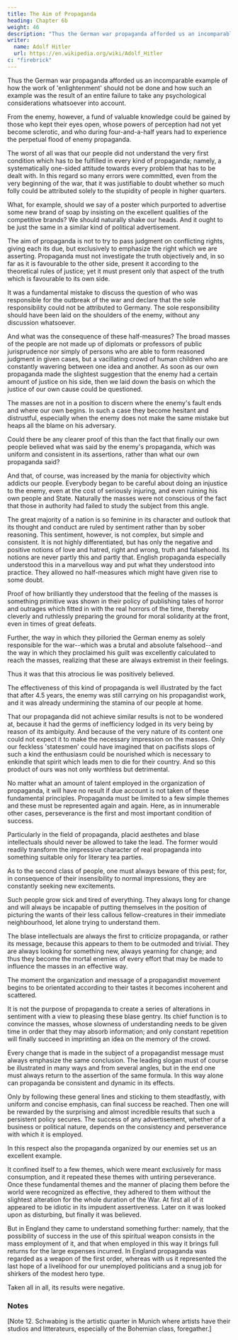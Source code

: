 ```yaml
---
title: The Aim of Propaganda
heading: Chapter 6b
weight: 46
description: "Thus the German war propaganda afforded us an incomparable example of how the work of 'enlightenment' should not be done"
writer:
  name: Adolf Hitler
  url: https://en.wikipedia.org/wiki/Adolf_Hitler
c: "firebrick"
---
```



Thus the German war propaganda afforded us an incomparable example of how the work of 'enlightenment' should not be done and how such an example was the result of an entire failure to take any psychological considerations whatsoever into account. 


From the enemy, however, a fund of valuable knowledge could be gained by those who kept their eyes open, whose powers of perception had not yet become sclerotic, and who during four-and-a-half years had to experience the perpetual flood of enemy propaganda.

The worst of all was that our people did not understand the very first condition which has to be fulfilled in every kind of propaganda; namely, a systematically one-sided attitude towards every problem that has to be dealt with. In this regard so many errors were committed, even from the very beginning of the war, that it was justifiable to
doubt whether so much folly could be attributed solely to the stupidity of people in
higher quarters.

What, for example, should we say of a poster which purported to advertise some new
brand of soap by insisting on the excellent qualities of the competitive brands? We
should naturally shake our heads. And it ought to be just the same in a similar kind of 
political advertisement. 

The aim of propaganda is not to try to pass judgment on conflicting rights, giving each its due, but exclusively to emphasize the right which we are asserting. Propaganda must not investigate the truth objectively and, in so far as it is
favourable to the other side, present it according to the theoretical rules of justice; yet it must present only that aspect of the truth which is favourable to its own side. 

It was a fundamental mistake to discuss the question of who was responsible for the outbreak of the war and declare that the sole responsibility could not be attributed to Germany. The sole responsibility should have been laid on the shoulders of the enemy, without any discussion whatsoever.

And what was the consequence of these half-measures? The broad masses of the people
are not made up of diplomats or professors of public jurisprudence nor simply of
persons who are able to form reasoned judgment in given cases, but a vacillating crowd
of human children who are constantly wavering between one idea and another. As soon as our own propaganda made the slightest suggestion that the enemy had a certain amount of justice on his side, then we laid down the basis on which the justice of our own cause could be questioned. 

The masses are not in a position to discern where the enemy's fault ends and where our own begins. In such a case they become hesitant and distrustful, especially when the enemy does not make the same mistake but heaps all
the blame on his adversary. 

Could there be any clearer proof of this than the fact that
finally our own people believed what was said by the enemy's propaganda, which was
uniform and consistent in its assertions, rather than what our own propaganda said?

And that, of course, was increased by the mania for objectivity which addicts our
people. Everybody began to be careful about doing an injustice to the enemy, even at
the cost of seriously injuring, and even ruining his own people and State.
Naturally the masses were not conscious of the fact that those in authority had failed to
study the subject from this angle.

The great majority of a nation is so feminine in its character and outlook that its thought
and conduct are ruled by sentiment rather than by sober reasoning. This sentiment,
however, is not complex, but simple and consistent. It is not highly differentiated, but
has only the negative and positive notions of love and hatred, right and wrong, truth
and falsehood. Its notions are never partly this and partly that. English propaganda
especially understood this in a marvellous way and put what they understood into
practice. They allowed no half-measures which might have given rise to some doubt.

Proof of how brilliantly they understood that the feeling of the masses is something primitive was shown in their policy of publishing tales of horror and outrages which fitted in with the real horrors of the time, thereby cleverly and ruthlessly preparing the ground for moral solidarity at the front, even in times of great defeats.

Further, the way in which they pilloried the German enemy as solely responsible for the war--which was 
a brutal and absolute falsehood--and the way in which they proclaimed his guilt was
excellently calculated to reach the masses, realizing that these are always extremist in
their feelings. 

Thus it was that this atrocious lie was positively believed.

The effectiveness of this kind of propaganda is well illustrated by the fact that after 4.5 years, the enemy was still carrying on his propagandist work, and it was already undermining the stamina of our people at home.

That our propaganda did not achieve similar results is not to be wondered at, because it
had the germs of inefficiency lodged in its very being by reason of its ambiguity. And
because of the very nature of its content one could not expect it to make the necessary
impression on the masses. Only our feckless 'statesmen' could have imagined that on
pacifists slops of such a kind the enthusiasm could be nourished which is necessary to
enkindle that spirit which leads men to die for their country.
And so this product of ours was not only worthless but detrimental.

No matter what an amount of talent employed in the organization of propaganda, it will have no result if due account is not taken of these fundamental principles. Propaganda must be limited to a few simple themes and these must be represented
again and again. Here, as in innumerable other cases, perseverance is the first and most
important condition of success.

Particularly in the field of propaganda, placid aesthetes and blase intellectuals should never be allowed to take the lead. The former would readily transform the impressive character of real propaganda into something suitable only for literary tea parties. 

As to the second class of people, one must always beware of this pest; for, in consequence of their insensibility to normal impressions, they are constantly seeking new excitements. 

Such people grow sick and tired of everything. They always long for change and will always be incapable of putting themselves in the position of picturing the wants of their less callous fellow-creatures in their immediate neighbourhood, let alone trying to understand them.

The blase intellectuals are always the first to criticize propaganda, or rather its message, because this appears to them to be outmoded and trivial. They are always looking for something new, always yearning for change; and thus they become
the mortal enemies of every effort that may be made to influence the masses in an
effective way. 

The moment the organization and message of a propagandist movement begins to be orientated according to their tastes it becomes incoherent and scattered. 

It is not the purpose of propaganda to create a series of alterations in sentiment with a view to pleasing these blase gentry. Its chief function is to convince the masses, whose slowness of understanding needs to be given time in order that they may absorb information; and only constant repetition will finally succeed in imprinting an idea on the memory of the crowd.

Every change that is made in the subject of a propagandist message must always emphasize the same conclusion. The leading slogan must of course be illustrated in many ways and from several angles, but in the end one must always return to the assertion of the same formula. In this way alone can propaganda be consistent and dynamic in its effects.

Only by following these general lines and sticking to them steadfastly, with uniform and concise emphasis, can final success be reached. Then one will be rewarded by the surprising and almost incredible results that such a persistent policy secures. The success of any advertisement, whether of a business or political nature, depends on
the consistency and perseverance with which it is employed.

In this respect also the propaganda organized by our enemies set us an excellent
example. 

It confined itself to a few themes, which were meant exclusively for mass consumption, and it repeated these themes with untiring perseverance. Once these fundamental themes and the manner of placing them before the world were recognized
as effective, they adhered to them without the slightest alteration for the whole duration
of the War. At first all of it appeared to be idiotic in its impudent assertiveness. Later on
it was looked upon as disturbing, but finally it was believed.

But in England they came to understand something further: namely, that the possibility
of success in the use of this spiritual weapon consists in the mass employment of it, and
that when employed in this way it brings full returns for the large expenses incurred.
In England propaganda was regarded as a weapon of the first order, whereas with us it
represented the last hope of a livelihood for our unemployed politicians and a snug job
for shirkers of the modest hero type.

Taken all in all, its results were negative. 

### Notes

[Note 12. Schwabing is the artistic quarter in Munich where artists have their studios and litterateurs, especially of the Bohemian class, foregather.] 

